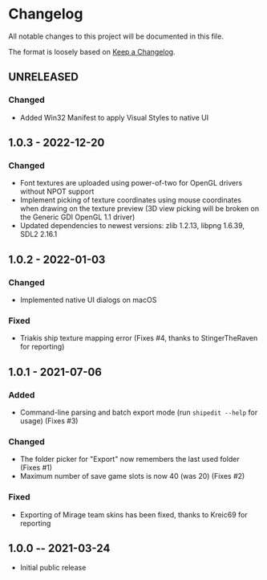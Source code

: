 # Changelog

All notable changes to this project will be documented in this file.

The format is loosely based on [Keep a Changelog](https://keepachangelog.com/en/1.0.0/).

## UNRELEASED

### Changed
- Added Win32 Manifest to apply Visual Styles to native UI

## 1.0.3 - 2022-12-20

### Changed
- Font textures are uploaded using power-of-two for OpenGL drivers without NPOT support
- Implement picking of texture coordinates using mouse coordinates when drawing on the
  texture preview (3D view picking will be broken on the Generic GDI OpenGL 1.1 driver)
- Updated dependencies to newest versions: zlib 1.2.13, libpng 1.6.39, SDL2 2.16.1


## 1.0.2 - 2022-01-03

### Changed
- Implemented native UI dialogs on macOS

### Fixed
- Triakis ship texture mapping error (Fixes #4, thanks to StingerTheRaven for reporting)


## 1.0.1 - 2021-07-06

### Added
- Command-line parsing and batch export mode (run `shipedit --help` for usage) (Fixes #3)

### Changed
- The folder picker for "Export" now remembers the last used folder (Fixes #1)
- Maximum number of save game slots is now 40 (was 20) (Fixes #2)

### Fixed
- Exporting of Mirage team skins has been fixed, thanks to Kreic69 for reporting


## 1.0.0 -- 2021-03-24

- Initial public release
